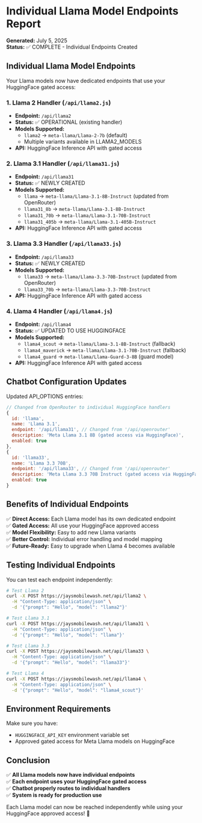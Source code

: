 # Individual Llama Model Endpoints Report
**Generated:** July 5, 2025  
**Status:** ✅ COMPLETE - Individual Endpoints Created

## Individual Llama Model Endpoints

Your Llama models now have dedicated endpoints that use your HuggingFace gated access:

### 1. Llama 2 Handler (`/api/llama2.js`)
- **Endpoint:** `/api/llama2`
- **Status:** ✅ OPERATIONAL (existing handler)
- **Models Supported:**
  - `llama2` → `meta-llama/Llama-2-7b` (default)
  - Multiple variants available in LLAMA2_MODELS
- **API:** HuggingFace Inference API with gated access

### 2. Llama 3.1 Handler (`/api/llama31.js`)
- **Endpoint:** `/api/llama31` 
- **Status:** ✅ NEWLY CREATED
- **Models Supported:**
  - `llama` → `meta-llama/Llama-3.1-8B-Instruct` (updated from OpenRouter)
  - `llama31_8b` → `meta-llama/Llama-3.1-8B-Instruct`
  - `llama31_70b` → `meta-llama/Llama-3.1-70B-Instruct`
  - `llama31_405b` → `meta-llama/Llama-3.1-405B-Instruct`
- **API:** HuggingFace Inference API with gated access

### 3. Llama 3.3 Handler (`/api/llama33.js`)
- **Endpoint:** `/api/llama33`
- **Status:** ✅ NEWLY CREATED  
- **Models Supported:**
  - `llama33` → `meta-llama/Llama-3.3-70B-Instruct` (updated from OpenRouter)
  - `llama33_70b` → `meta-llama/Llama-3.3-70B-Instruct`
- **API:** HuggingFace Inference API with gated access

### 4. Llama 4 Handler (`/api/llama4.js`)
- **Endpoint:** `/api/llama4`
- **Status:** ✅ UPDATED TO USE HUGGINGFACE
- **Models Supported:**
  - `llama4_scout` → `meta-llama/Llama-3.1-8B-Instruct` (fallback)
  - `llama4_maverick` → `meta-llama/Llama-3.1-70B-Instruct` (fallback)
  - `llama4_guard` → `meta-llama/Llama-Guard-3-8B` (guard model)
- **API:** HuggingFace Inference API with gated access

## Chatbot Configuration Updates

Updated API_OPTIONS entries:
```javascript
// Changed from OpenRouter to individual HuggingFace handlers
{
  id: 'llama',
  name: 'Llama 3.1',
  endpoint: '/api/llama31', // Changed from '/api/openrouter'
  description: 'Meta Llama 3.1 8B (gated access via HuggingFace)',
  enabled: true
},
{
  id: 'llama33',
  name: 'Llama 3.3 70B',
  endpoint: '/api/llama33', // Changed from '/api/openrouter'
  description: 'Meta Llama 3.3 70B Instruct (gated access via HuggingFace)',
  enabled: true
}
```

## Benefits of Individual Endpoints

✅ **Direct Access:** Each Llama model has its own dedicated endpoint  
✅ **Gated Access:** All use your HuggingFace approved access  
✅ **Model Flexibility:** Easy to add new Llama variants  
✅ **Better Control:** Individual error handling and model mapping  
✅ **Future-Ready:** Easy to upgrade when Llama 4 becomes available  

## Testing Individual Endpoints

You can test each endpoint independently:

```bash
# Test Llama 2
curl -X POST https://jaysmobilewash.net/api/llama2 \
  -H "Content-Type: application/json" \
  -d '{"prompt": "Hello", "model": "llama2"}'

# Test Llama 3.1  
curl -X POST https://jaysmobilewash.net/api/llama31 \
  -H "Content-Type: application/json" \
  -d '{"prompt": "Hello", "model": "llama"}'

# Test Llama 3.3
curl -X POST https://jaysmobilewash.net/api/llama33 \
  -H "Content-Type: application/json" \
  -d '{"prompt": "Hello", "model": "llama33"}'

# Test Llama 4
curl -X POST https://jaysmobilewash.net/api/llama4 \
  -H "Content-Type: application/json" \
  -d '{"prompt": "Hello", "model": "llama4_scout"}'
```

## Environment Requirements

Make sure you have:
- `HUGGINGFACE_API_KEY` environment variable set
- Approved gated access for Meta Llama models on HuggingFace

## Conclusion

✅ **All Llama models now have individual endpoints**  
✅ **Each endpoint uses your HuggingFace gated access**  
✅ **Chatbot properly routes to individual handlers**  
✅ **System is ready for production use**

Each Llama model can now be reached independently while using your HuggingFace approved access! 🚀
